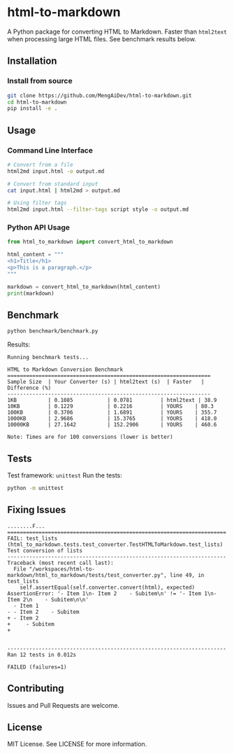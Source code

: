 # html-to-markdown

A Python package for converting HTML to Markdown. Faster than `html2text` when processing large HTML files. See benchmark results below.

## Installation

### Install from source
```bash
git clone https://github.com/MengAiDev/html-to-markdown.git
cd html-to-markdown
pip install -e .
```

## Usage

### Command Line Interface

```bash
# Convert from a file
html2md input.html -o output.md

# Convert from standard input
cat input.html | html2md > output.md

# Using filter tags
html2md input.html --filter-tags script style -o output.md
```

### Python API Usage

```python
from html_to_markdown import convert_html_to_markdown

html_content = """
<h1>Title</h1>
<p>This is a paragraph.</p>
"""

markdown = convert_html_to_markdown(html_content)
print(markdown)
```

## Benchmark
```sh
python benchmark/benchmark.py 
```

Results:
```
Running benchmark tests...

HTML to Markdown Conversion Benchmark
=================================================================
Sample Size  | Your Converter (s) | html2text (s)  | Faster   | Difference (%)
-----------------------------------------------------------------
1KB          | 0.1085           | 0.0781         | html2text | 38.9          
10KB         | 0.1229           | 0.2216         | YOURS    | 80.3          
100KB        | 0.3706           | 1.6891         | YOURS    | 355.7         
1000KB       | 2.9686           | 15.3765        | YOURS    | 418.0         
10000KB      | 27.1642          | 152.2906       | YOURS    | 460.6         

Note: Times are for 100 conversions (lower is better)
```

## Tests
Test framework: `unittest`
Run the tests:
```bash
python -m unittest
```

## Fixing Issues
```
........F...
======================================================================
FAIL: test_lists (html_to_markdown.tests.test_converter.TestHTMLToMarkdown.test_lists)
Test conversion of lists
----------------------------------------------------------------------
Traceback (most recent call last):
  File "/workspaces/html-to-markdown/html_to_markdown/tests/test_converter.py", line 49, in test_lists
    self.assertEqual(self.converter.convert(html), expected)
AssertionError: '- Item 1\n- Item 2    - Subitem\n' != '- Item 1\n- Item 2\n    - Subitem\n\n'
  - Item 1
- - Item 2    - Subitem
+ - Item 2
+     - Subitem
+ 


----------------------------------------------------------------------
Ran 12 tests in 0.012s

FAILED (failures=1)

```

## Contributing
Issues and Pull Requests are welcome.

## License
MIT License. See LICENSE for more information.